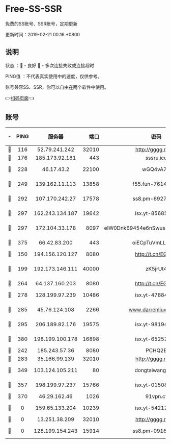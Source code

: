 # Free-SS-SSR

免费的SS账号、SSR账号，定期更新

更新时间：2019-02-21 00:16 +0800

## 说明

状态     ：🙂 - 良好 🙁 - 多次连接失败或连接超时

PING值   ：不代表真实使用中的速度，仅供参考。

账号兼容SS、SSR，你可以自由在两个软件中使用。

👉[扫码页面](https://liesauer.github.io/free-ss-ssr.github.io/)👈

## 账号

|-|PING|服务器|端口|密码|加密方式|区域|
|:----:|:----:|:-----:|-----:|:----:|:----:|:----:|
|🙂|116|52.79.241.242|32010|http://gggg.rocks|chacha20|KR|
|🙂|176|185.173.92.181|443|sssru.icu|rc4-md5|RU|
|🙂|228|46.17.43.2|22100|wGQ4vA7D|aes-256-gcm|RU|
|🙂|249|139.162.11.113|13858|f55.fun-76142283|aes-256-cfb|SG|
|🙂|292|107.170.242.27|17578|ss8.pm-69276184|aes-256-cfb|US|
|🙂|297|162.243.134.187|19642|isx.yt-85685509|aes-256-cfb|US|
|🙂|297|172.104.33.178|8097|eIW0Dnk69454e6nSwuspv9DmS201tQ0D|aes-256-cfb|SG|
|🙂|375|66.42.83.200|443|oiECpTuVmLLxk4Ts|aes-256-cfb|US|
|🙂|150|194.156.120.127|8080|http://t.cn/EGJIyrl|rc4-md5|RU|
|🙂|199|192.173.146.111|40000|zK5jrUt4|chacha20-ietf-poly1305|US|
|🙂|264|64.137.160.203|8080|http://t.cn/EGJIyrl|rc4-md5|CA|
|🙂|278|128.199.97.239|10486|isx.yt-47884262|aes-256-cfb|SG|
|🙂|285|45.76.124.108|2266|www.darrenliuwei.com|aes-256-cfb|AU|
|🙂|295|206.189.82.176|19575|isx.yt-98194618|aes-256-cfb|SG|
|🙂|380|198.199.100.178|16898|isx.yt-65252361|aes-256-cfb|US|
|🙁|242|185.243.57.36|8080|PCHQ2E|rc4-md5|US|
|🙁|283|35.166.99.139|32010|http://gggg.rocks|chacha20|US|
|🙁|349|103.124.105.211|80|dongtaiwang.com|aes-256-cfb|US|
|🙁|357|198.199.97.237|15766|isx.yt-01508812|aes-256-cfb|US|
|🙁|370|46.29.162.46|1026|91vpn.cf|rc4-md5|RU|
|🙁|0|159.65.133.204|10239|isx.yt-54212354|aes-256-cfb|SG|
|🙁|0|13.251.38.209|32010|http://gggg.rocks|chacha20|SG|
|🙁|0|128.199.154.243|15914|ss8.pm-09160539|aes-256-cfb|SG|
